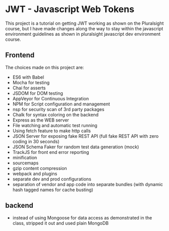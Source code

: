 # JWT - Javascript Web Tokens

This project is a tutorial on getting JWT working as shown on the Pluralsight course, 
but I have made changes along the way to stay within the javascript environment guidelines as shown
in pluralsight javascript dev environment course.

## Frontend

The choices made on this project are:

- ES6 with Babel
- Mocha for testing
- Chai for asserts
- JSDOM for DOM testing
- AppVeyor for Continuous Integration
- NPM for Script configuration and management
- nsp for security scan of 3rd party packages
- Chalk for syntax coloring on the backend
- Express as the WEB server
- File watching and automatic test running
- Using fetch feature to make http calls
- JSON Server for exposing fake REST API (full fake REST API with zero coding in 30 seconds)
- JSON Schema Faker for random test data generation (mock) 
- TrackJS for front end error reporting
- minification
- sourcemaps
- gzip content compression
- webpack and plugins
- separate dev and prod configurations
- separation of vendor and app code into separate bundles (with dynamic hash tagged names for cache busting)

## backend

- instead of using Mongoose for data access as demonstrated in the class, stripped it out and used plain MongoDB

